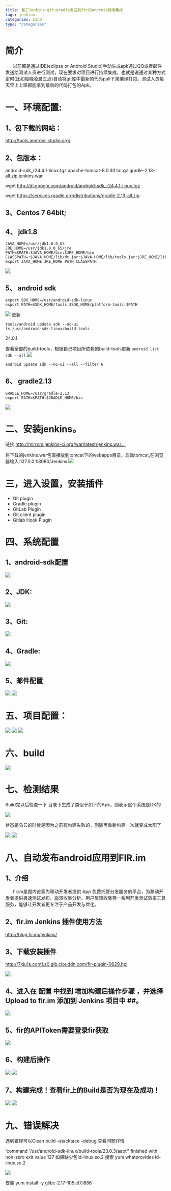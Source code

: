 ```yaml
---
title: 基于Jenkins+git+gradle发送到fir的android持续集成
tags: jenkins
categories: CICD
type: "categories"
---
```


# 简介 #

&#160;&#160;&#160;&#160;&#160;&#160;以前都是通过IDE(eclipse or Android Studio)手动生成apk通过QQ或者邮件发送给测试人员进行测试，现在要求对项目进行持续集成，也就是说通过某种方式定时(比如每晚凌晨三点)自动将git库中最新的代码pull下来编译打包，测试人员每天早上上班都能拿到最新的代码打包的Apk。
<!-- more -->
# 一、环境配置: #

## 1、包下载的网站： ##
http://tools.android-studio.org/

## 2、包版本： ##
android-sdk_r24.4.1-linux.tgz
apache-tomcat-8.0.30.tar.gz
gradle-2.13-all.zip
 jenkins.war

wget http://dl.google.com/android/android-sdk_r24.4.1-linux.tgz

wget https://services.gradle.org/distributions/gradle-2.13-all.zip

## 3、Centos 7  64bit; ##

## 4、 jdk1.8 ##

    JAVA_HOME=/usr/jdk1.8.0_65
    JRE_HOME=/usr/jdk1.8.0_65/jre
    PATH=$PATH:$JAVA_HOME/bin:$JRE_HOME/bin
    CLASSPATH=:$JAVA_HOME/lib/dt.jar:$JAVA_HOME/lib/tools.jar:$JRE_HOME/lib
    export JAVA_HOME JRE_HOME PATH CLASSPATH
![](http://ocppiicaw.bkt.clouddn.com/jenkinsjdk.png)

## 5、 android sdk ##

    export SDK_HOME=/usr/android-sdk-linux
    export PATH=$SDK_HOME/tools:$SDK_HOME/platform-tools:$PATH
![](http://ocppiicaw.bkt.clouddn.com/android.png)
更新

    tools/android update sdk --no-ui
    ls /usr/android-sdk-linux/build-tools

24.0.1

查看全部的build-tools，根据自己项目所依赖的build-tools更新
`android list sdk --all` 
![](http://ocppiicaw.bkt.clouddn.com/6.png)  

    android update sdk --no-ui --all --filter 6

## 6、 gradle2.13 ##

    GRADLE_HOME=/usr/gradle-2.13
    export PATH=$PATH:$GRADLE_HOME/bin
 
![](http://ocppiicaw.bkt.clouddn.com/7.png)
# 二、安装jenkins。 #
链接:http://mirrors.jenkins-ci.org/war/latest/jenkins.war。

将下载的jenkins.war包直接放到tomcat下的webapps目录，启动tomcat,在浏览器输入:127.0.0.1:8080/Jenkins
![](http://ocppiicaw.bkt.clouddn.com/8.png) 

# 三，进入设置，安装插件 #

- Git plugin
- Gradle plugin
- GitLab Plugin
- Git client plugin
- Gitlab Hook Plugin


# 四、系统配置 #
## 1、android-sdk配置 ##
![](http://ocppiicaw.bkt.clouddn.com/9.png) 

## 2、JDK: ##
 ![](http://ocppiicaw.bkt.clouddn.com/10.png)
## 3、Git: ##
 ![](http://ocppiicaw.bkt.clouddn.com/11.png)
## 4、Gradle: ##
 ![](http://ocppiicaw.bkt.clouddn.com/12.png)


## 5、邮件配置  ##
 
![](http://ocppiicaw.bkt.clouddn.com/13.png)
![](http://ocppiicaw.bkt.clouddn.com/14.png)

# 五、项目配置： #
 
![](http://ocppiicaw.bkt.clouddn.com/16.png)
![](http://ocppiicaw.bkt.clouddn.com/17.png)
![](http://ocppiicaw.bkt.clouddn.com/18.png)

 
# 六、build #
 ![](http://ocppiicaw.bkt.clouddn.com/19.png)
# 七、检测结果 #
Build完以后检查一下
目录下生成了类似于如下的Apk，则表示这个系统是OK的

![](http://ocppiicaw.bkt.clouddn.com/20.png)
 

状态是乌云的时候是因为之前有构建失败的，删除再重新构建一次就变成太阳了
 
![](http://ocppiicaw.bkt.clouddn.com/21.png)
![](http://ocppiicaw.bkt.clouddn.com/22.png)
 

# 八、自动发布android应用到FIR.im #
## 1、介绍 ##
&#160;&#160;&#160;&#160;&#160;&#160;fir.im是国内首家为移动开发者提供 App 免费托管分发服务的平台，为移动开发者提供极速测试发布、崩溃收集分析、用户反馈收集等一系列开发测试效率工具服务，能够让开发者更专注于产品开发与优化。

## 2、fir.im Jenkins 插件使用方法 ##
http://blog.fir.im/jenkins/

## 3、下载安装插件 ##
http://7xju1s.com1.z0.glb.clouddn.com/fir-plugin-0629.hpi

 ![](http://ocppiicaw.bkt.clouddn.com/23.png)

## 4、进入在 配置 中找到 增加构建后操作步骤 ，并选择 Upload to fir.im 添加到 Jenkins 项目中 ##。
![](http://ocppiicaw.bkt.clouddn.com/24.png)
 
## 5、fir的APIToken需要登录fir获取 ##
 
![](http://ocppiicaw.bkt.clouddn.com/25.png)
## 6、构建后操作  ##

![](http://ocppiicaw.bkt.clouddn.com/26.png)
![](http://ocppiicaw.bkt.clouddn.com/27.png)

 
## 7、构建完成！查看fir上的Build是否为现在及成功！ ##
 ![](http://ocppiicaw.bkt.clouddn.com/28.png)
![](http://ocppiicaw.bkt.clouddn.com/29.png)
 
# 九、错误解决 #
遇到错误可以Clean build –stacktace –debug 查看问题详情

'command '/usr/android-sdk-linux/build-tools/23.0.3/aapt'' finished with non-zero exit value 127
如果缺少包ld-linux.so.2
搜索 
yum whatprovides ld-linux.so.2 

 ![](http://ocppiicaw.bkt.clouddn.com/30.png)

安装
yum install -y glibc-2.17-105.el7.i686

